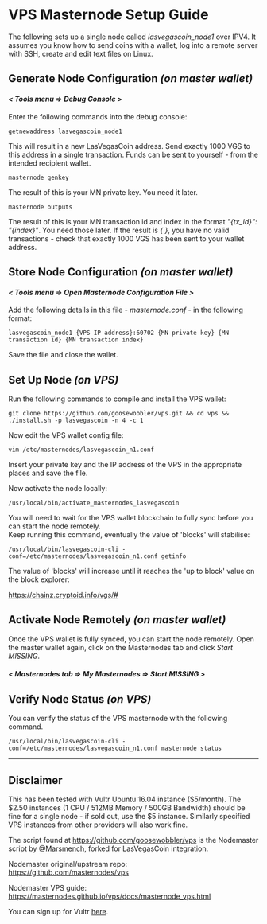 # VPS Masternode Setup Guide

The following sets up a single node called *lasvegascoin_node1* over IPV4.  It assumes you know how to send coins with a wallet, log into a remote server with SSH, create and edit text files on Linux.

## __Generate Node Configuration *(on master wallet)*__  

#### *< Tools menu => **Debug Console** >*  

Enter the following commands into the debug console:

```
getnewaddress lasvegascoin_node1
```

This will result in a new LasVegasCoin address.  Send exactly 1000 VGS to this address in a single transaction.  Funds can be sent to yourself - from the intended recipient wallet.


```
masternode genkey
```

The result of this is your MN private key.  You need it later.

```
masternode outputs
```

The result of this is your MN transaction id and index in the format _"{tx_id}": "{index}"_.  You need those later.  If the result is _{ }_, you have no valid transactions - check that exactly 1000 VGS has been sent to your wallet address.

## __Store Node Configuration *(on master wallet)*__ 

#### *< Tools menu => **Open Masternode Configuration File** >*

Add the following details in this file - *masternode.conf* - in the following format:

```
lasvegascoin_node1 {VPS IP address}:60702 {MN private key} {MN transaction id} {MN transaction index}
```

Save the file and close the wallet.

## __Set Up Node *(on VPS)*__  

Run the following commands to compile and install the VPS wallet:

```
git clone https://github.com/goosewobbler/vps.git && cd vps && ./install.sh -p lasvegascoin -n 4 -c 1
```

Now edit the VPS wallet config file:

```
vim /etc/masternodes/lasvegascoin_n1.conf
``` 

Insert your private key and the IP address of the VPS in the appropriate places and save the file.

Now activate the node locally:

```
/usr/local/bin/activate_masternodes_lasvegascoin
```

You will need to wait for the VPS wallet blockchain to fully sync before you can start the node remotely.  
Keep running this command, eventually the value of 'blocks' will stabilise:
 
```
/usr/local/bin/lasvegascoin-cli -conf=/etc/masternodes/lasvegascoin_n1.conf getinfo
```

The value of 'blocks' will increase until it reaches the 'up to block' value on the block explorer:

https://chainz.cryptoid.info/vgs/#



## __Activate Node Remotely *(on master wallet)*__

Once the VPS wallet is fully synced, you can start the node remotely.  Open the master wallet again, click on the Masternodes tab and click *Start MISSING*.

#### *< Masternodes tab => My Masternodes => Start MISSING >*



## __Verify Node Status *(on VPS)*__

You can verify the status of the VPS masternode with the following command. 

```
/usr/local/bin/lasvegascoin-cli -conf=/etc/masternodes/lasvegascoin_n1.conf masternode status
```

---  

## Disclaimer

This has been tested with Vultr Ubuntu 16.04 instance ($5/month).  The $2.50 instances (1 CPU / 512MB Memory / 500GB Bandwidth) should be fine for a single node - if sold out, use the $5 instance.  Similarly specified VPS instances from other providers will also work fine.

The script found at https://github.com/goosewobbler/vps is the Nodemaster script by [@Marsmench](https://twitter.com/Marsmensch), forked for LasVegasCoin integration. 

Nodemaster original/upstream repo:  
https://github.com/masternodes/vps

Nodemaster VPS guide:  
https://masternodes.github.io/vps/docs/masternode_vps.html

You can sign up for Vultr [here](https://www.vultr.com/?ref=7282546).
